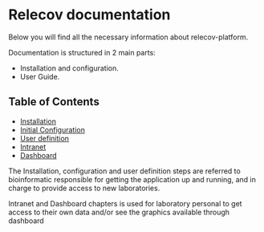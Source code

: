 # Relecov documentation

Below you will find all the necessary information about relecov-platform.

Documentation is structured in 2 main parts:

- Installation and configuration.
- User Guide.



## Table of Contents

- [Installation](installation)
- [Initial Configuration](initialConfiguration)
- [User definition](userDefinition)
- [Intranet](intranet)
- [Dashboard](dashboard)

The Installation, configuration and user definition steps are referred to bioinformatic
responsible for getting the application up and running, and in charge to provide
access to new laboratories.

Intranet and Dashboard chapters is used for laboratory personal to get access to
 their own data and/or see the graphics available through dashboard
